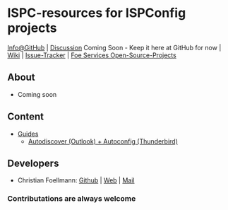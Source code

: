 # ISPC-resources for ISPConfig projects

[Info@GitHub](https://github.com/foe-services/ispc-resources) | 
[Discussion](#) Coming Soon - Keep it here at GitHub for now | 
[Wiki](https://github.com/foe-services/ispc-resources/wiki) | 
[Issue-Tracker](https://github.com/foe-services/ispc-resources/issues) | 
[Foe Services Open-Source-Projects](http://labs.foe-services.de/)

## About
- Coming soon

## Content
* [Guides](https://github.com/foe-services/ispc-resources/blob/master/guides/guides.md)
    * [Autodiscover (Outlook) + Autoconfig (Thunderbird)](https://github.com/foe-services/ispc-resources/blob/master/guides/autodiscover/autodiscover.md)

## Developers
-   Christian Foellmann: [Github](https://github.com/cfoellmann) | [Web](http://www.foe-services.de) | [Mail](mailto:foellmann@foe-services.de)

### Contributations are always welcome
